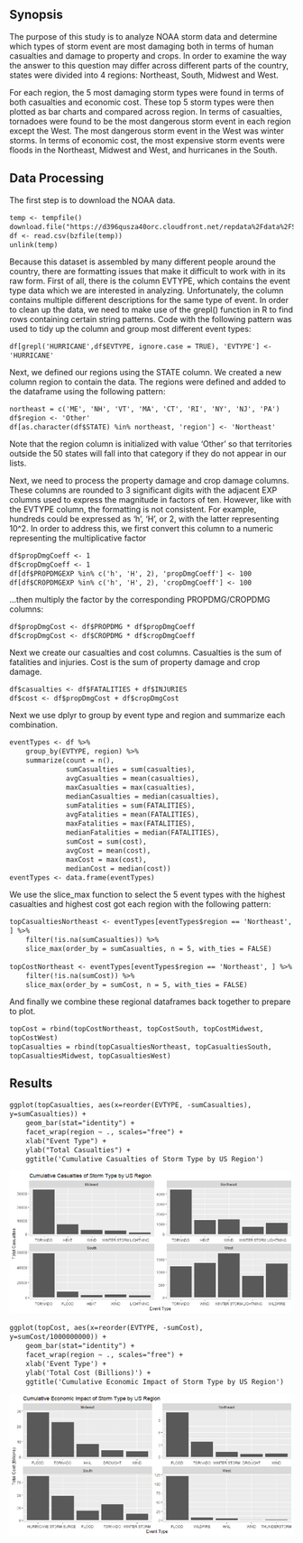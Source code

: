 Synopsis
--------

The purpose of this study is to analyze NOAA storm data and determine
which types of storm event are most damaging both in terms of human
casualties and damage to property and crops. In order to examine the way
the answer to this question may differ across different parts of the
country, states were divided into 4 regions: Northeast, South, Midwest
and West.

For each region, the 5 most damaging storm types were found in terms of
both casualties and economic cost. These top 5 storm types were then
plotted as bar charts and compared across region. In terms of
casualties, tornadoes were found to be the most dangerous storm event in
each region except the West. The most dangerous storm event in the West
was winter storms. In terms of economic cost, the most expensive storm
events were floods in the Northeast, Midwest and West, and hurricanes in
the South.

Data Processing
---------------

The first step is to download the NOAA data.

    temp <- tempfile()
    download.file("https://d396qusza40orc.cloudfront.net/repdata%2Fdata%2FStormData.csv.bz2",temp)
    df <- read.csv(bzfile(temp))
    unlink(temp)

Because this dataset is assembled by many different people around the
country, there are formatting issues that make it difficult to work with
in its raw form. First of all, there is the column EVTYPE, which
contains the event type data which we are interested in analyzing.
Unfortunately, the column contains multiple different descriptions for
the same type of event. In order to clean up the data, we need to make
use of the grepl() function in R to find rows containing certain string
patterns. Code with the following pattern was used to tidy up the column
and group most different event types:

    df[grepl('HURRICANE',df$EVTYPE, ignore.case = TRUE), 'EVTYPE'] <- 'HURRICANE'

Next, we defined our regions using the STATE column. We created a new
column region to contain the data. The regions were defined and added to
the dataframe using the following pattern:

    northeast = c('ME', 'NH', 'VT', 'MA', 'CT', 'RI', 'NY', 'NJ', 'PA')
    df$region <- 'Other'
    df[as.character(df$STATE) %in% northeast, 'region'] <- 'Northeast'

Note that the region column is initialized with value ‘Other’ so that
territories outside the 50 states will fall into that category if they
do not appear in our lists.

Next, we need to process the property damage and crop damage columns.
These columns are rounded to 3 significant digits with the adjacent EXP
columns used to express the magnitude in factors of ten. However, like
with the EVTYPE column, the formatting is not consistent. For example,
hundreds could be expressed as ‘h’, ‘H’, or 2, with the latter
representing 10^2. In order to address this, we first convert this
column to a numeric representing the multiplicative factor

    df$propDmgCoeff <- 1
    df$cropDmgCoeff <- 1
    df[df$PROPDMGEXP %in% c('h', 'H', 2), 'propDmgCoeff'] <- 100
    df[df$CROPDMGEXP %in% c('h', 'H', 2), 'cropDmgCoeff'] <- 100

…then multiply the factor by the corresponding PROPDMG/CROPDMG columns:

    df$propDmgCost <- df$PROPDMG * df$propDmgCoeff
    df$cropDmgCost <- df$CROPDMG * df$cropDmgCoeff

Next we create our casualties and cost columns. Casualties is the sum of
fatalities and injuries. Cost is the sum of property damage and crop
damage.

    df$casualties <- df$FATALITIES + df$INJURIES
    df$cost <- df$propDmgCost + df$cropDmgCost

Next we use dplyr to group by event type and region and summarize each
combination.

    eventTypes <- df %>% 
        group_by(EVTYPE, region) %>% 
        summarize(count = n(),
                  sumCasualties = sum(casualties),
                  avgCasualties = mean(casualties),
                  maxCasualties = max(casualties),
                  medianCasualties = median(casualties),
                  sumFatalities = sum(FATALITIES),
                  avgFatalities = mean(FATALITIES),
                  maxFatalities = max(FATALITIES),
                  medianFatalities = median(FATALITIES),
                  sumCost = sum(cost),
                  avgCost = mean(cost),
                  maxCost = max(cost),
                  medianCost = median(cost))
    eventTypes <- data.frame(eventTypes)

We use the slice\_max function to select the 5 event types with the
highest casualties and highest cost got each region with the following
pattern:

    topCasualtiesNortheast <- eventTypes[eventTypes$region == 'Northeast', ] %>% 
        filter(!is.na(sumCasualties)) %>%
        slice_max(order_by = sumCasualties, n = 5, with_ties = FALSE)

    topCostNortheast <- eventTypes[eventTypes$region == 'Northeast', ] %>% 
        filter(!is.na(sumCost)) %>%
        slice_max(order_by = sumCost, n = 5, with_ties = FALSE)

And finally we combine these regional dataframes back together to
prepare to plot.

    topCost = rbind(topCostNortheast, topCostSouth, topCostMidwest, topCostWest)
    topCasualties = rbind(topCasualtiesNortheast, topCasualtiesSouth, topCasualtiesMidwest, topCasualtiesWest)

Results
-------

    ggplot(topCasualties, aes(x=reorder(EVTYPE, -sumCasualties), y=sumCasualties)) +
        geom_bar(stat="identity") +
        facet_wrap(region ~ ., scales="free") +
        xlab("Event Type") +
        ylab("Total Casualties") +
        ggtitle('Cumulative Casualties of Storm Type by US Region')

![](./figures/casualtyPlot-1.png)

    ggplot(topCost, aes(x=reorder(EVTYPE, -sumCost), y=sumCost/1000000000)) +
        geom_bar(stat="identity") +
        facet_wrap(region ~ ., scales="free") +
        xlab('Event Type') +
        ylab('Total Cost (Billions)') +
        ggtitle('Cumulative Economic Impact of Storm Type by US Region')

![](./figures/costPlot-1.png)
